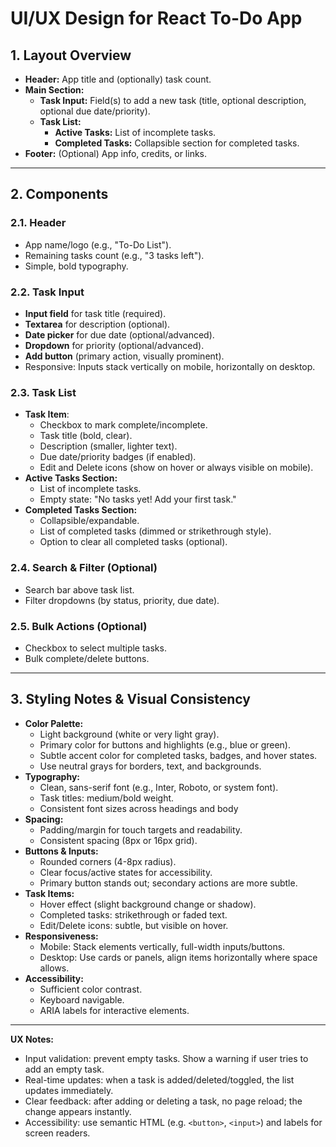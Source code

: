 # UI/UX Design for React To-Do App

## 1. Layout Overview

- **Header:** App title and (optionally) task count.
- **Main Section:**
  - **Task Input:** Field(s) to add a new task (title, optional description, optional due date/priority).
  - **Task List:**
    - **Active Tasks:** List of incomplete tasks.
    - **Completed Tasks:** Collapsible section for completed tasks.
- **Footer:** (Optional) App info, credits, or links.

---

## 2. Components

### 2.1. Header
- App name/logo (e.g., "To-Do List").
- Remaining tasks count (e.g., "3 tasks left").
- Simple, bold typography.

### 2.2. Task Input
- **Input field** for task title (required).
- **Textarea** for description (optional).
- **Date picker** for due date (optional/advanced).
- **Dropdown** for priority (optional/advanced).
- **Add button** (primary action, visually prominent).
- Responsive: Inputs stack vertically on mobile, horizontally on desktop.

### 2.3. Task List
- **Task Item**:
  - Checkbox to mark complete/incomplete.
  - Task title (bold, clear).
  - Description (smaller, lighter text).
  - Due date/priority badges (if enabled).
  - Edit and Delete icons (show on hover or always visible on mobile).
- **Active Tasks Section:**
  - List of incomplete tasks.
  - Empty state: "No tasks yet! Add your first task."
- **Completed Tasks Section:**
  - Collapsible/expandable.
  - List of completed tasks (dimmed or strikethrough style).
  - Option to clear all completed tasks (optional).

### 2.4. Search & Filter (Optional)
- Search bar above task list.
- Filter dropdowns (by status, priority, due date).

### 2.5. Bulk Actions (Optional)
- Checkbox to select multiple tasks.
- Bulk complete/delete buttons.

---

## 3. Styling Notes & Visual Consistency

- **Color Palette:**
  - Light background (white or very light gray).
  - Primary color for buttons and highlights (e.g., blue or green).
  - Subtle accent color for completed tasks, badges, and hover states.
  - Use neutral grays for borders, text, and backgrounds.
- **Typography:**
  - Clean, sans-serif font (e.g., Inter, Roboto, or system font).
  - Task titles: medium/bold weight.
  - Consistent font sizes across headings and body
- **Spacing:**
  - Padding/margin for touch targets and readability.
  - Consistent spacing (8px or 16px grid).
- **Buttons & Inputs:**
  - Rounded corners (4-8px radius).
  - Clear focus/active states for accessibility.
  - Primary button stands out; secondary actions are more subtle.
- **Task Items:**
  - Hover effect (slight background change or shadow).
  - Completed tasks: strikethrough or faded text.
  - Edit/Delete icons: subtle, but visible on hover.
- **Responsiveness:**
  - Mobile: Stack elements vertically, full-width inputs/buttons.
  - Desktop: Use cards or panels, align items horizontally where space allows.
- **Accessibility:**
  - Sufficient color contrast.
  - Keyboard navigable.
  - ARIA labels for interactive elements.

---

**UX Notes:**  
- Input validation: prevent empty tasks. Show a warning if user tries to add an empty task.  
- Real-time updates: when a task is added/deleted/toggled, the list updates immediately.  
- Clear feedback: after adding or deleting a task, no page reload; the change appears instantly.  
- Accessibility: use semantic HTML (e.g. `<button>`, `<input>`) and labels for screen readers.  
